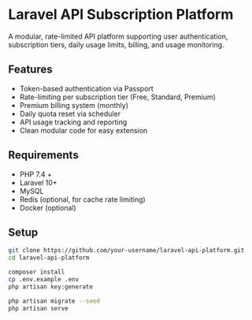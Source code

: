 # Laravel API Subscription Platform

A modular, rate-limited API platform supporting user authentication, subscription tiers, daily usage limits, billing, and usage monitoring.

## Features

- Token-based authentication via Passport 
- Rate-limiting per subscription tier (Free, Standard, Premium)
- Premium billing system (monthly)
- Daily quota reset via scheduler
- API usage tracking and reporting
- Clean modular code for easy extension

## Requirements

- PHP 7.4 +
- Laravel 10+
- MySQL
- Redis (optional, for cache rate limiting)
- Docker (optional)

## Setup

```bash
git clone https://github.com/your-username/laravel-api-platform.git
cd laravel-api-platform

composer install
cp .env.example .env
php artisan key:generate

php artisan migrate --seed
php artisan serve
